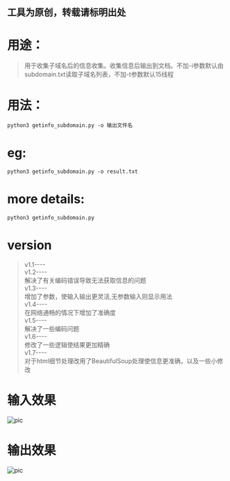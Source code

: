 ## 工具为原创，转载请标明出处
# 用途：

> 用于收集子域名后的信息收集。收集信息后输出到文档。不加-i参数默认由subdomain.txt读取子域名列表，不加-t参数默认15线程

# 用法：
```
python3 getinfo_subdomain.py -o 输出文件名
```


# eg:
```
python3 getinfo_subdomain.py -o result.txt
```

# more details:
```
python3 getinfo_subdomain.py
```

# version
> v1.1----</br> 
> v1.2---- </br>
> 解决了有关编码错误导致无法获取信息的问题</br> 
> v1.3---- </br>
> 增加了参数，使输入输出更灵活,无参数输入则显示用法</br> 
> v1.4---- </br> 
> 在网络通畅的情况下增加了准确度</br>
> v1.5---- </br> 
> 解决了一些编码问题</br>
> v1.6---- </br> 
> 修改了一些逻辑使结果更加精确</br>
> v1.7---- </br>
> 对于html细节处理改用了BeautifulSoup处理使信息更准确，以及一些小修改</br>


# 输入效果
![pic](https://wx1.sinaimg.cn/mw690/86146a5fly1fu9v2hf61kj205r064a9y.jpg)

# 输出效果
![pic](http://wx4.sinaimg.cn/mw690/86146a5fly1fu9v0tz9ftj20jg05hq3p.jpg)
